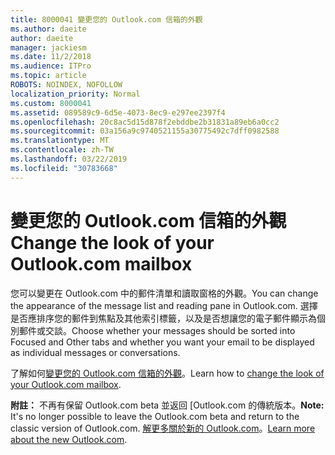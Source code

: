 ```yaml
---
title: 8000041 變更您的 Outlook.com 信箱的外觀
ms.author: daeite
author: daeite
manager: jackiesm
ms.date: 11/2/2018
ms.audience: ITPro
ms.topic: article
ROBOTS: NOINDEX, NOFOLLOW
localization_priority: Normal
ms.custom: 8000041
ms.assetid: 089589c9-6d5e-4073-8ec9-e297ee2397f4
ms.openlocfilehash: 20c8ac5d15d878f2ebddbe2b31831a89eb6a0cc2
ms.sourcegitcommit: 03a156a9c9740521155a30775492c7dff0982588
ms.translationtype: MT
ms.contentlocale: zh-TW
ms.lasthandoff: 03/22/2019
ms.locfileid: "30783668"
---
```

# <a name="change-the-look-of-your-outlookcom-mailbox"></a><span data-ttu-id="f83f5-102">變更您的 Outlook.com 信箱的外觀</span><span class="sxs-lookup"><span data-stu-id="f83f5-102">Change the look of your Outlook.com mailbox</span></span>

<span data-ttu-id="f83f5-103">您可以變更在 Outlook.com 中的郵件清單和讀取窗格的外觀。</span><span class="sxs-lookup"><span data-stu-id="f83f5-103">You can change the appearance of the message list and reading pane in Outlook.com.</span></span> <span data-ttu-id="f83f5-104">選擇是否應排序您的郵件到焦點及其他索引標籤，以及是否想讓您的電子郵件顯示為個別郵件或交談。</span><span class="sxs-lookup"><span data-stu-id="f83f5-104">Choose whether your messages should be sorted into Focused and Other tabs and whether you want your email to be displayed as individual messages or conversations.</span></span>
  
<span data-ttu-id="f83f5-105">了解如何[變更您的 Outlook.com 信箱的外觀](https://go.microsoft.com/fwlink/p/?linkid=2001401&amp;clcid=0x409)。</span><span class="sxs-lookup"><span data-stu-id="f83f5-105">Learn how to [change the look of your Outlook.com mailbox](https://go.microsoft.com/fwlink/p/?linkid=2001401&amp;clcid=0x409).</span></span>
  
 <span data-ttu-id="f83f5-106">**附註：** 不再有保留 Outlook.com beta 並返回 [Outlook.com 的傳統版本。</span><span class="sxs-lookup"><span data-stu-id="f83f5-106">**Note:** It's no longer possible to leave the Outlook.com beta and return to the classic version of Outlook.com.</span></span> <span data-ttu-id="f83f5-107">[解更多關於新的 Outlook.com](https://go.microsoft.com/fwlink/p/?linkid=874356)。</span><span class="sxs-lookup"><span data-stu-id="f83f5-107">[Learn more about the new Outlook.com](https://go.microsoft.com/fwlink/p/?linkid=874356).</span></span>
  

